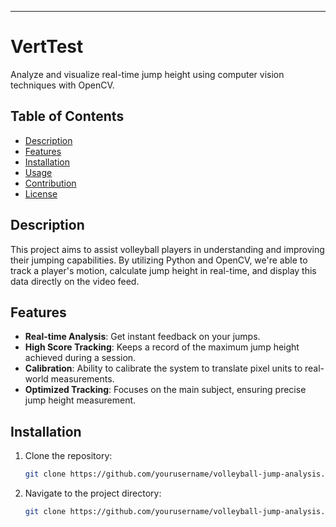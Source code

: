 ---
# VertTest

Analyze and visualize real-time jump height using computer vision techniques with OpenCV.

## Table of Contents

- [Description](#description)
- [Features](#features)
- [Installation](#installation)
- [Usage](#usage)
- [Contribution](#contribution)
- [License](#license)

## Description

This project aims to assist volleyball players in understanding and improving their jumping capabilities. By utilizing Python and OpenCV, we're able to track a player's motion, calculate jump height in real-time, and display this data directly on the video feed.

## Features

- **Real-time Analysis**: Get instant feedback on your jumps.
- **High Score Tracking**: Keeps a record of the maximum jump height achieved during a session.
- **Calibration**: Ability to calibrate the system to translate pixel units to real-world measurements.
- **Optimized Tracking**: Focuses on the main subject, ensuring precise jump height measurement.

## Installation

1. Clone the repository:
   ```bash
   git clone https://github.com/yourusername/volleyball-jump-analysis.git


2. Navigate to the project directory:
   ```bash
   git clone https://github.com/yourusername/volleyball-jump-analysis.git

